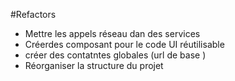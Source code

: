 #Refactors
- Mettre les appels réseau dan des services
- Créerdes composant pour le code UI réutilisable
- créer des contatntes globales (url de base )
- Réorganiser la structure du projet  